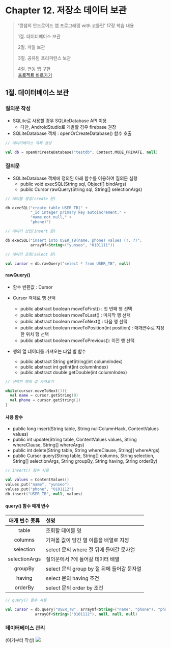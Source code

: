 # Chapter 12. 저장소 데이터 보관

> '깡샘의 안드로이드 앱 프로그래밍 with 코틀린' 17장 학습 내용
>
> 1절. 데이터베이스 보관
>
> 2절. 파일 보관
>
> 3절. 공유된 프리퍼런스 보관
>
> 4절. 연동 앱 구현  
> [프로젝트 바로가기](https://github.com/BangYunseo/AndroidProject/tree/main/ch12)

## 1절. 데이터베이스 보관

### 질의문 작성

- SQLite로 사용할 경우 SQLiteDatabase API 이용
    - 다만, AndroidStudio로 개발할 경우 firebase 권장
- SQLiteDatabase 객체 : openOrCreateDatabase() 함수 호출

```kt
// 데이터베이스 객체 생성

val db = openOrCreateDatabase("testdb", Context.MODE_PRIVATE, null)
```

### 질의문

- SQLiteDatabase 객체에 정의된 아래 함수를 이용하여 질의문 실행
  - public void execSQL(String sql, Object[] bindArgs)
  - public Cursor rawQuery(String sql, String[] selectionArgs)
 
```kt
// 테이블 생성(create 문)

db.execSQL("create table USER_TB(" +
           "_id integer primary key autoincrement," +
           "name not null," +
           "phone)")
```

```kt
// 데이터 삽입(insert 문)

db.execSQL("insert into USER_TB(name, phone) values (?, ?)",
           arrayOf<String>("yunseo", "0101111"))
```

```kt
// 데이터 조회(select 문)

val cursor = db.rawQuery("select * from USER_TB", null)
```

#### rawQuery()

- 함수 반환값 : Cursor
- Cursor 객체로 행 선택
  - public abstract boolean moveToFirst() : 첫 번째 행 선택
  - public abstract boolean moveToLast() : 마지막 행 선택
  - public abstract boolean moveToNext() : 다음 행 선택
  - public abstract boolean moveToPosition(int position) : 매개변수로 지정한 위치 행 선택
  - public abstract boolean moveToPrevious(): 이전 행 선택
 
- 행의 열 데이터를 가져오는 타입 별 함수
  - public abstract String getString(int columnIndex)
  - public abstract int getInt(int columnIndex)
  - public abstract double getDouble(int columnIndex)
 
```kt
// 선택한 행의 값 가져오기

while(cursor.moveToNext()){
  val name = cursor.getString(0)
  val phone = cursor.getString(1)
}
```

#### 사용 함수

- public long insert(String table, String nullColumnHack, ContentValues values)
- public int update(String table, ContentValues values, String whereClause, String[] whereArgs)
- public int delete(String table, String whereClause, String[] whereArgs)
- public Cursor query(String table, String[] columns, String selection, String[] selectionArgs, String groupBy, String having, String orderBy)

```kt
// insert() 함수 사용

val values = ContentValues()
values.put("name", "yunseo")
values.put("phone", "0101112")
db.insert("USER_TB", null, values)
```

#### query() 함수 매개 변수

|매개 변수 종류|설명|
|:---:|:---|
|table|조회할 테이블 명|
|columns|가져올 값이 담긴 열 이름을 배열로 지정|
|selection|select 문의 where 절 뒤에 들어갈 문자열|
|selectionArgs|질의문에서 ?에 들어갈 데이터 배열|
|groupBy|select 문의 group by 절 뒤에 들어갈 문자열|
|having|select 문의 having 조건|
|orderBy|select 문의 order by 조건|

```kt
// query() 함수 사용

val cursor = db.query("USER_TB", arrayOf<String>("name", "phone"). "phone = ?",
             arrayOf<String>("0101112"), null, null, null)
```

### 데이터베이스 관리

(여기부터 작성)
<img src="https://github.com/BangYunseo/TIL/blob/main/Android/Image/ch12/ch12-01-.PNG" height="auto" />

